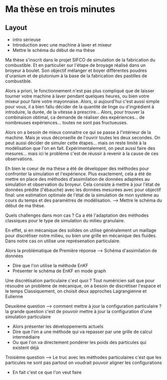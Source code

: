 # Ma thèse en trois minutes

## Layout

- intro sérieuse
- Introduction avec une machine à laver et mixeur
- Mettre le schéma du début de ma thèse

Ma thèse s'inscrit dans le projet SIFCO de simulation de la fabrication du combustible. Et en particulier sur l'étape de broyage réalisé dans un broyeur à boulet. Son objectif mélanger et boyer différentes poudres d'uranium et de plutonium à la base de la fabrication des pastilles de combustible.

Alors a priori, le fonctionnement n'est pas plus compliqué que de laisser tourner votre machine à laver pendant quelques heures, ou bien votre mixeur pour faire votre mayonnaise.
Alors, si aujourd'hui c'est aussi simple pour vous, il a bien fallu décider de la quantité de linge ou d'ingrédient à introduire, la durée, de la vitesse à prescrire... Alors, pour trouver la combinaison obtimal, ca demande de réaliser des expériences... de nombreuses expériences... toutes ne sont pas fructueuses.

Alors on a besoin de mieux connaitre ce qui se passe à l'intérieur de la machine. Mais je vous déconseille de l'ouvrir toutes les deux secondes.
On peut aussi décider de simuler cette étapes... mais on reste limité à la modélisation que l'on en fait. Expérimentalement, on peut aussi faire des mesures... mais ici le problème c'est de réussir à revenir à la cause de ces observations.

Eh bien le coeur de ma thèse a été de développer des méthodes pour confronter la simulation et l'expérience. Plus exactement, cela a été de mettre en place des méthodes d'assimilation de données adaptées au simulation et observation du broyeur. Cela consiste à mettre à jour l'état de données prédite (l'ébauche) avec les données mesurées avec pour objectif final: une estimation optimale de l'état de la simulation de mon système au cours du temps et des paramètres de modélisation. --> Mettre le schéma du début de ma thèse. 

Quels challenges dans mon cas ? Ca a été l'adaptation des méthodes classiques pour le type de simulation du milieu granulaire.

En effet, si en mécanique des solides on utilise généralement un maillage pour discrétiser notre milieu, ou bien une grille en mécanique des fluides. Dans notre cas on utilise une représenation particulaire.




Alors la problématique de 
Première réponse --> Schéma d'assimilation de données
  - Dire que l'on utilise la méthode EnKF 
  - Présenter le schéma de EnKF en mode graph

Une discrétisation particulaire c'est quoi ?
Tout numéricien sait que pour résoudre un problème de mécanique, on a besoin de discrétiser l'espace et le temps 
Classiquement, on choisit deux approches Lagrangienne et Eulienne

Deuxième question --> comment mettre à jour la configuration particulaire ? la grande question c'est de pouvoir mettre à jour la configuration d'une simulation particulaire
  - Alors présenter les développements actuels
  - Dire que l'on a une méthode qui va repasser par une grille de calcul intermédiaire 
  - Ou que l'on va directement pondérer les poids des particules qui existent déjà
  
Troisième question --> Le truc avec les méthodes particulaires c'est que les particules ne sont pas partout on voudrait pouvoir aligner les configurations
- En fait c'est ce que l'on veut faire 

